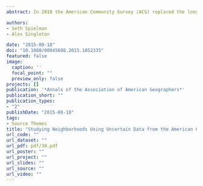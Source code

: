 ```yaml
---
abstract: In 2010 the American Community Survey (ACS) replaced the long form of the decennial census as the sole national source of demographic and economic data for small geographic areas such as census tracts. These small area estimates suffer from large margins of error, however, which makes the data difficult to use for many purposes. The value of a large and comprehensive survey like the ACS is that it provides a richly detailed, multivariate, composite picture of small areas. This article argues that one solution to the problem of large margins of error in the ACS is to shift from a variable-based mode of inquiry to one that emphasizes a composite multivariate picture of census tracts. Because the margin of error in a single ACS estimate, like household income, is assumed to be a symmetrically distributed random variable, positive and negative errors are equally likely. Because the variable-specific estimates are largely independent from each other, when looking at a large collection of variables these random errors average to zero. This means that although single variables can be methodologically problematic at the census tract scale, a large collection of such variables provides utility as a contextual descriptor of the place(s) under investigation. This idea is demonstrated by developing a geodemographic typology of all U.S. census tracts. The typology is firmly rooted in the social scientific literature and is organized around a framework of concepts, domains, and measures. The typology is validated using public domain data from the City of Chicago and the U.S. Federal Election Commission. The typology, as well as the data and methods used to create it, is open source and published freely online.

authors:
- Seth Spielman
- Alex Singleton

date: "2015-08-18"
doi: "10.1080/00045608.2015.1052335"
featured: false
image:
  caption: ''
  focal_point: ""
  preview_only: false
projects: []
publication: '*Annals of the Association of American Geographers*'
publication_short: ""
publication_types:
- "2"
publishDate: "2015-08-18"
tags:
- Source Themes
title: "Studying Neighborhoods Using Uncertain Data from the American Community Survey: A Contextual Approach"
url_code: ""
url_dataset: ""
url_pdf: pdf/30.pdf
url_poster: ""
url_project: ""
url_slides: ""
url_source: ""
url_video: ""
---
```


